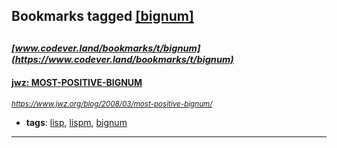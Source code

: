 ## Bookmarks tagged [[bignum]](https://www.codever.land/search?q=[bignum])

_<sup><sup>[www.codever.land/bookmarks/t/bignum](https://www.codever.land/bookmarks/t/bignum)</sup></sup>_
---
#### [jwz: MOST-POSITIVE-BIGNUM](https://www.jwz.org/blog/2008/03/most-positive-bignum/)
_<sup>https://www.jwz.org/blog/2008/03/most-positive-bignum/</sup>_

* **tags**: [lisp](../tagged/lisp.md), [lispm](../tagged/lispm.md), [bignum](../tagged/bignum.md)
---
